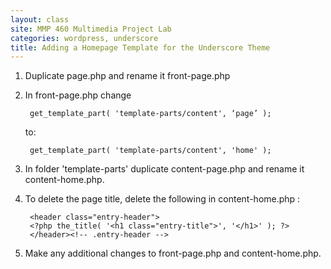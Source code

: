 ```yaml
---
layout: class
site: MMP 460 Multimedia Project Lab
categories: wordpress, underscore
title: Adding a Homepage Template for the Underscore Theme
---
```


1. Duplicate page.php and rename it front-page.php

2. In front-page.php change

		get_template_part( 'template-parts/content', ‘page’ );

	to:

		get_template_part( 'template-parts/content', 'home' );


3. In folder 'template-parts' duplicate content-page.php and rename it content-home.php.

4. To delete the page title, delete the following in content-home.php :

		<header class="entry-header">
		<?php the_title( '<h1 class="entry-title">', '</h1>' ); ?>
		</header><!-- .entry-header -->
		
5. Make any additional changes to front-page.php and content-home.php.
